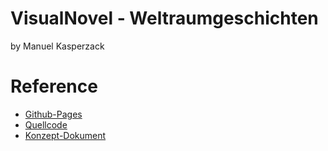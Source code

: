 # VisualNovel - Weltraumgeschichten
by Manuel Kasperzack

# Reference
- [Github-Pages](https://vtechms.github.io/Weltraumgeschichten/)
- [Quellcode](https://github.com/vtechms/Weltraumgeschichten/tree/main/source)
- [Konzept-Dokument](https://github.com/vtechms/Weltraumgeschichten/blob/main/Konzept/Visual_Novel_WS22_23_Konzept_Kasperzack_Manuel.pdf)

